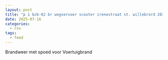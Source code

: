 ```yaml
---
layout: post
title: "p 1 bzb-02 br wegvervoer scooter irenestraat st. willebrord 203342"
date: 2025-07-16
categories: 
  - rss
tags: 
  - feed
---
```


Brandweer met spoed voor Voertuigbrand
